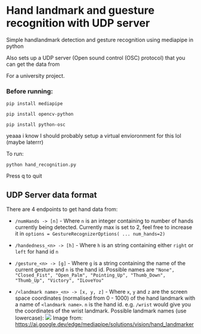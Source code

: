 # Hand landmark and guesture recognition with UDP server

Simple handlandmark detection and gesture recognition using mediapipe in python

Also sets up a UDP server (Open sound control (OSC) protocol) that you can get the data from

For a university project.

### Before running:

```
pip install mediapipe
```
```
pip install opencv-python
```
```
pip install python-osc
```

yeaaa i know I should probably setup a virtual envioronment for this lol (maybe laterrr)

To run:
```
python hand_recognition.py
```
Press q to quit

## UDP Server data format

There are 4 endpoints to get hand data from:

- ```/numHands -> [n]``` - Where ```n``` is an integer containing to number of hands currently being detected.
Currently max is set to 2, feel free to increase it in ```options = GestureRecognizerOptions( ... num_hands=2)```


- ```/handedness_<n> -> [h]``` - Where ```h``` is an string containing either ```right``` or ```left``` for hand id ```n```


- ```/gesture_<n> -> [g]```  - Where ```g``` is a string containing the name of the current gesture and ```n``` is the hand id.
Possible names are ```"None", "Closed_Fist", "Open_Palm", "Pointing_Up", "Thumb_Down", "Thumb_Up", "Victory", "ILoveYou"```


- ```/<landmark name>_<n> -> [x, y, z]``` - Where ```x```, ```y``` and ```z``` are the screen space coordinates (normalised from 0 - 1000) of the hand landmark with a name of ```<landmark name>```.
```n``` is the hand id.
e.g. ```/wrist``` would give you the coordinates of the wrist landmark.
Possible landmark names (use lowercase):
![](./hand_landmarks.png)
Image from: https://ai.google.dev/edge/mediapipe/solutions/vision/hand_landmarker
